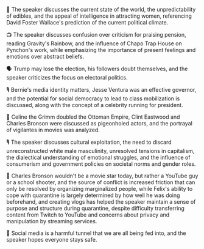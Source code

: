 📝 The speaker discusses the current state of the world, the unpredictability of edibles, and the appeal of intelligence in attracting women, referencing David Foster Wallace's prediction of the current political climate.

📺 The speaker discusses confusion over criticism for praising pension, reading Gravity's Rainbow, and the influence of Chapo Trap House on Pynchon's work, while emphasizing the importance of present feelings and emotions over abstract beliefs.

🗣 Trump may lose the election, his followers doubt themselves, and the speaker criticizes the focus on electoral politics.

🎙 Bernie's media identity matters, Jesse Ventura was an effective governor, and the potential for social democracy to lead to class mobilization is discussed, along with the concept of a celebrity running for president.

🎥 Celine the Grimm doubled the Ottoman Empire, Clint Eastwood and Charles Bronson were discussed as pigeonholed actors, and the portrayal of vigilantes in movies was analyzed.

🎙 The speaker discusses cultural exploitation, the need to discard unreconstructed white male masculinity, unresolved tensions in capitalism, the dialectical understanding of emotional struggles, and the influence of consumerism and government policies on societal norms and gender roles.

🎥 Charles Bronson wouldn't be a movie star today, but rather a YouTube guy or a school shooter, and the source of conflict is increased friction that can only be resolved by organizing marginalized people, while Felix's ability to cope with quarantine is largely determined by how well he was doing beforehand, and creating vlogs has helped the speaker maintain a sense of purpose and structure during quarantine, despite difficulty transferring content from Twitch to YouTube and concerns about privacy and manipulation by streaming services.

📱 Social media is a harmful tunnel that we are all being fed into, and the speaker hopes everyone stays safe.

